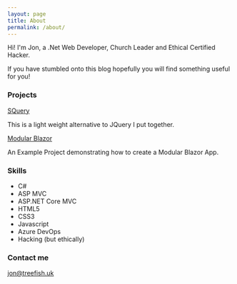 ```yaml
---
layout: page
title: About
permalink: /about/
---
```


Hi! I'm Jon, a .Net Web Developer, Church Leader and Ethical Certified Hacker.

If you have stumbled onto this blog hopefully you will find something useful for you!

### Projects

[SQuery](https://treefish.uk/squery)

This is a light weight alternative to JQuery I put together.

[Modular Blazor](https://github.com/treefishuk/ModularBlazor)

An Example Project demonstrating how to create a Modular Blazor App.

### Skills

* C#
* ASP MVC
* ASP.NET Core MVC
* HTML5
* CSS3
* Javascript
* Azure DevOps
* Hacking (but ethically)

### Contact me

[jon@treefish.uk](mailto:jon@treefish.uk)
